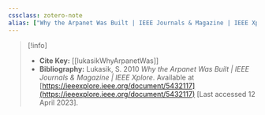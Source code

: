 ```yaml
---
cssclass: zotero-note
alias: ["Why the Arpanet Was Built | IEEE Journals & Magazine | IEEE Xplore"]
---
```


> [!info]
> - **Cite Key:** [[lukasikWhyArpanetWas]]
> - **Bibliography:** Lukasik, S. 2010 _Why the Arpanet Was Built | IEEE Journals & Magazine | IEEE Xplore_. Available at [https://ieeexplore.ieee.org/document/5432117](https://ieeexplore.ieee.org/document/5432117) [Last accessed 12 April 2023].

